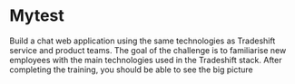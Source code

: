 # Mytest
Build a chat web application using the same technologies
as Tradeshift service and product teams.
The goal of the challenge is to familiarise new employees
with the main technologies used in the Tradeshift stack.
After completing the training, you should be able to see the
big picture
